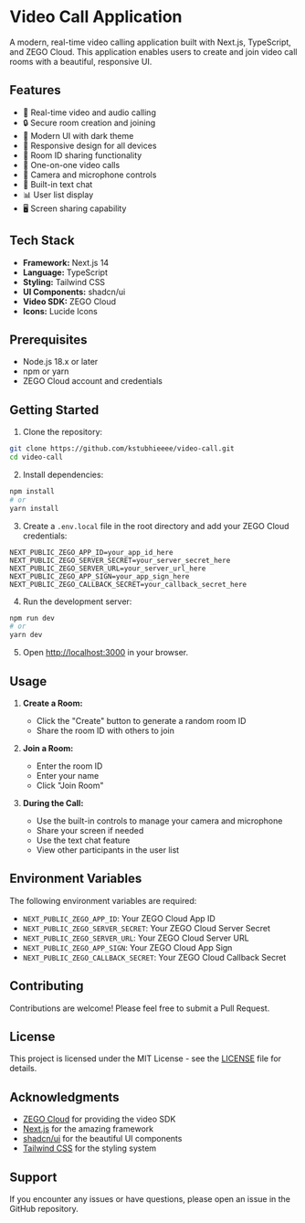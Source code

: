 # Video Call Application

A modern, real-time video calling application built with Next.js, TypeScript, and ZEGO Cloud. This application enables users to create and join video call rooms with a beautiful, responsive UI.

## Features

- 🎥 Real-time video and audio calling
- 🔒 Secure room creation and joining
- 🎨 Modern UI with dark theme
- 📱 Responsive design for all devices
- 🔄 Room ID sharing functionality
- 🎯 One-on-one video calls
- 🎤 Camera and microphone controls
- 💬 Built-in text chat
- 📊 User list display
- 🖥️ Screen sharing capability

## Tech Stack

- **Framework:** Next.js 14
- **Language:** TypeScript
- **Styling:** Tailwind CSS
- **UI Components:** shadcn/ui
- **Video SDK:** ZEGO Cloud
- **Icons:** Lucide Icons

## Prerequisites

- Node.js 18.x or later
- npm or yarn
- ZEGO Cloud account and credentials

## Getting Started

1. Clone the repository:
```bash
git clone https://github.com/kstubhieeee/video-call.git
cd video-call
```

2. Install dependencies:
```bash
npm install
# or
yarn install
```

3. Create a `.env.local` file in the root directory and add your ZEGO Cloud credentials:
```env
NEXT_PUBLIC_ZEGO_APP_ID=your_app_id_here
NEXT_PUBLIC_ZEGO_SERVER_SECRET=your_server_secret_here
NEXT_PUBLIC_ZEGO_SERVER_URL=your_server_url_here
NEXT_PUBLIC_ZEGO_APP_SIGN=your_app_sign_here
NEXT_PUBLIC_ZEGO_CALLBACK_SECRET=your_callback_secret_here
```

4. Run the development server:
```bash
npm run dev
# or
yarn dev
```

5. Open [http://localhost:3000](http://localhost:3000) in your browser.

## Usage

1. **Create a Room:**
   - Click the "Create" button to generate a random room ID
   - Share the room ID with others to join

2. **Join a Room:**
   - Enter the room ID
   - Enter your name
   - Click "Join Room"

3. **During the Call:**
   - Use the built-in controls to manage your camera and microphone
   - Share your screen if needed
   - Use the text chat feature
   - View other participants in the user list

## Environment Variables

The following environment variables are required:

- `NEXT_PUBLIC_ZEGO_APP_ID`: Your ZEGO Cloud App ID
- `NEXT_PUBLIC_ZEGO_SERVER_SECRET`: Your ZEGO Cloud Server Secret
- `NEXT_PUBLIC_ZEGO_SERVER_URL`: Your ZEGO Cloud Server URL
- `NEXT_PUBLIC_ZEGO_APP_SIGN`: Your ZEGO Cloud App Sign
- `NEXT_PUBLIC_ZEGO_CALLBACK_SECRET`: Your ZEGO Cloud Callback Secret

## Contributing

Contributions are welcome! Please feel free to submit a Pull Request.

## License

This project is licensed under the MIT License - see the [LICENSE](LICENSE) file for details.

## Acknowledgments

- [ZEGO Cloud](https://www.zegocloud.com/) for providing the video SDK
- [Next.js](https://nextjs.org/) for the amazing framework
- [shadcn/ui](https://ui.shadcn.com/) for the beautiful UI components
- [Tailwind CSS](https://tailwindcss.com/) for the styling system

## Support

If you encounter any issues or have questions, please open an issue in the GitHub repository.
